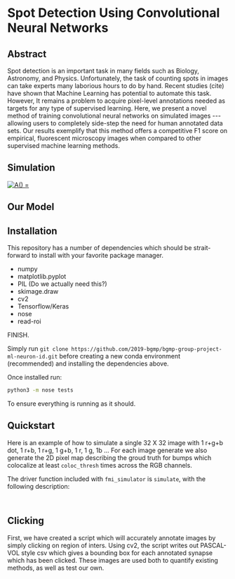 # Spot Detection Using Convolutional Neural Networks 

## Abstract

Spot detection is an important task in many fields such as Biology, Astronomy, and Physics. Unfortunately, the task of counting spots in images can take experts many laborious hours to do by hand. Recent studies (cite) have shown that Machine Learning has potential to automate this task. However, It remains a problem to acquire pixel-level annotations needed as targets for any type of supervised learning.  Here, we present a novel method of training convolutional neural networks on simulated images --- allowing users to completely side-step the need for human annotated data sets. Our results exemplify that this method offers a competitive F1 score on empirical, fluorescent microscopy images when compared to other supervised machine learning methods.

## Simulation

<a href="https://www.codecogs.com/eqnedit.php?latex=A()&space;=" target="_blank"><img src="https://latex.codecogs.com/gif.latex?A()&space;=" title="A() =" /></a>

## Our Model


## Installation

This repository has a number of dependencies which should be strait-forward 
to install with your favorite package manager.

* numpy 
* matplotlib.pyplot
* PIL (Do we actually need this?)
* skimage.draw
* cv2
* Tensorflow/Keras
* nose
* read-roi

FINISH.

Simply run 
`git clone https://github.com/2019-bgmp/bgmp-group-project-ml-neuron-id.git`
before creating a new conda environment (recommended)
and installing the dependencies above.

Once installed run:

```bash
python3 -m nose tests
```

To ensure everything is running as it should.

## Quickstart

Here is an example of how to simulate a single 32 X 32 image with 
1 r+g+b dot, 1 r+b, 1 r+g, 1 g+b, 1 r, 1 g, 1b ... For each image 
generate we also generate the 2D pixel map describing the groud truth
for bumps which colocalize at least `coloc_thresh` times across the RGB
channels.  

The driver function included with `fmi_simulator` is `simulate`, with 
the following description:

```python
```

```

```


## Clicking

First, we have created a script which
will accurately annotate images by simply clicking on region of inters. Using
cv2, the script writes out PASCAL-VOL style csv which gives a bounding box
for each annotated synapse which has been clicked. These images
are used both to quantify existing methods, as well as test our own.


